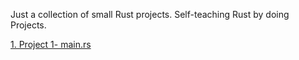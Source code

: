 Just a collection of small Rust projects. Self-teaching Rust by doing Projects.

[1. Project 1- main.rs]([url](https://github.com/praditya7/Rust/blob/main/main.rs))
